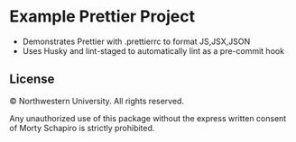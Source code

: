 # Example Prettier Project

* Demonstrates Prettier with .prettierrc to format JS,JSX,JSON
* Uses Husky and lint-staged to automatically lint as a pre-commit hook



## License

&copy; Northwestern University.  All rights reserved.

Any unauthorized use of this package 
without the express written consent of Morty Schapiro 
is strictly prohibited.
